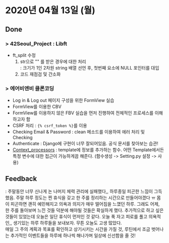 # 2020년 04월 13일 (월) 

## Done

###  > 42Seoul_Project : Libft

- ft_split 수정
  1. str으로 "" 를 받은 경우에 대한 처리  
     : 크기가 1인 2차원 string 배열 선언 후, 첫번째 요소에 NULL 포인터를 대입
  2. 코드 재점검 및 간소화

### > 에어비엔비 클론코딩

- Log in & Log out 페이지 구성을 위한 FormView 실습
- FormView를 이용한 CBV
- FormView를 이용하지 않은 FBV 실습을 먼저 진행하여 전체적인 프로세스를 이해하고자 함
- CSRF 처리 :  `{% csrf_token %}`를 이용
- Checking Email & Password : clean 메소드를 이용하여 에러 처리 및 Checking
- Authenticate : Django에 구현이 너무 잘되어있음. 공식 문서를 찾아보는 습관!
- [Context_processors](https://blog.isaccchoi.com/programing/Template-context-processors%EB%A5%BC-%EC%82%AC%EC%9A%A9%ED%95%98%EC%97%AC-%EB%8D%B0%EC%9D%B4%ED%84%B0-%EB%A7%88%EC%9D%8C%EB%8C%80%EB%A1%9C-%EB%A1%9C%EB%93%9C%ED%95%98%EA%B8%B0/) : template에 정보를 추가하는 함수. 어떤 Template에서든 특정 변수에 대한 접근이 가능하게끔 해준다. (함수생성 -> Setting.py 설정 -> 사용)

## Feedback

: 주말동안 너무 신나게 논 나머지 체력 관리에 실패했다,, 하루종일 피곤한 느낌이 그득했음.  주말 하루 정도는 찐 휴식을 갖고 한 주를 정리하는 시간으로 만들어야겠다 ㅠ 몸이 피곤하면 괜히 예민해지고 의욕과 의지가 매우 떨어짐을 느꼈던 하루. 그래도 어제, 한 주를 돌아보며 느낀 것들 덕분에 해야될 것들은 확실하게 했다. 추가적으로 하고 싶은 것들이 있었는데 오늘은 일단 휴식이 먼저인 것 같다. 오늘 푹 자고 피로를 풀고 의욕적인,, 생기있는 하루 하루들을 보내보자. 무튼 오늘도 고생 많았다.  
 매일 그 주의 계획과 목표를 확인하고 상기시키는 시간을 가질 것, 루틴에서 조금 벗어나는 추가적인 이벤트들을 하루에 하나씩 해나가며 일상에 신선함을 줄 것!